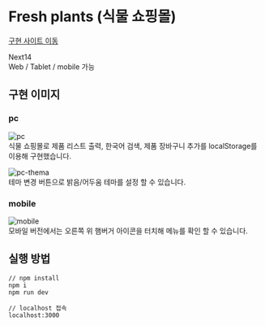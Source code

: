 # Fresh plants (식물 쇼핑몰)

[구현 사이트 이동](https://jyeon-fresh-plants.vercel.app/)

Next14  
Web / Tablet / mobile 가능

## 구현 이미지
### pc
![pc](https://github.com/user-attachments/assets/33fef5c3-11f3-4ee1-ae0f-16d894b15f78)<br/>
식물 쇼핑몰로 제품 리스트 출력, 한국어 검색, 제품 장바구니 추가를 localStorage를 이용해 구현했습니다.

![pc-thema](https://github.com/user-attachments/assets/7f5d457a-56b9-4ea9-bd18-57ddb94aee40)<br/>
테마 변경 버튼으로 밝음/어두움 테마를 설정 할 수 있습니다.

### mobile
![mobile](https://github.com/user-attachments/assets/59ad3583-2142-45dd-bfa2-e2296591af77)<br/>
모바일 버전에서는 오른쪽 위 햄버거 아이콘을 터치해 메뉴를 확인 할 수 있습니다.

## 실행 방법
```
// npm install
npm i
npm run dev

// localhost 접속
localhost:3000
```
